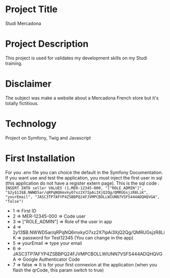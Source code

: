 # Project Title

Studi Mercadona

# Project Description

This project is used for validates my development skills on my Studi training.

# Disclaimer

The subject was make a website about a Mercadona French store but it's totally fictitious.

# Technology

Project on Symfony, Twig and Javascript

# First Installation
For you .env file you can choice the default in the Symfony Documentation.
If you want use and test the application, you must inject the first user in sql (this application do not have a register extern page).
This is the sql code :
`INSERT INTO seller VALUES (1,MER-12345-000, "["ROLE_ADMIN"]", "$2y$13$B.NWWD5ar/qRPqNQ6mxkyO7xz2X7IpAi3XjQ2Qg/QMRUGsjzR8LiK", "yourEmail", "JASC3TP7AFYP4ZSBBPQ24FJVMPCBOLLWIUNN7VSFS444ADQHQVGA", "false")`

- 1 => First ID
- 2 => MER-12345-000 => Code user
- 3 => ["ROLE_ADMIN"] => Role of the user in app
- 4 => $2y$13$B.NWWD5ar/qRPqNQ6mxkyO7xz2X7IpAi3XjQ2Qg/QMRUGsjzR8LiK => password for Test12345 (You can change in the app)
- 5 => yourEmail => type your email
- 6 => JASC3TP7AFYP4ZSBBPQ24FJVMPCBOLLWIUNN7VSFS444ADQHQVGA => Google Authenticator Code
- 7 => false => It is for your first connexion at the application (when you flash the qrCode, this param switch to true)

